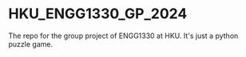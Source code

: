 # HKU_ENGG1330_GP_2024
The repo for the group project of ENGG1330 at HKU. It's just a python puzzle game. 
